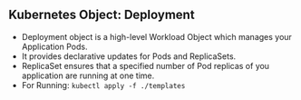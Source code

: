 ## Kubernetes Object: Deployment

- Deployment object is a high-level Workload Object which manages your Application Pods.​
  <br/>
- It provides declarative updates for Pods and ReplicaSets.
  <br/>
- ReplicaSet ensures that a specified number of Pod replicas of you application are running at one time.
  <br/>
- For Running: `kubectl apply -f ./templates`
